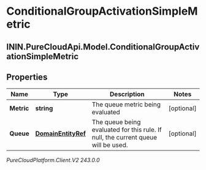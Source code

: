 # ConditionalGroupActivationSimpleMetric

## ININ.PureCloudApi.Model.ConditionalGroupActivationSimpleMetric

## Properties

|Name | Type | Description | Notes|
|------------ | ------------- | ------------- | -------------|
| **Metric** | **string** | The queue metric being evaluated | [optional] |
| **Queue** | [**DomainEntityRef**](DomainEntityRef) | The queue being evaluated for this rule.  If null, the current queue will be used. | [optional] |



_PureCloudPlatform.Client.V2 243.0.0_
